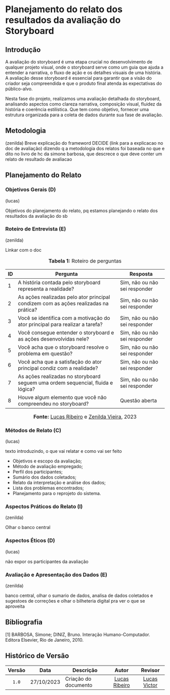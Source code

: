 # Planejamento do relato dos resultados da avaliação do Storyboard

## Introdução

A avaliação do storyboard é uma etapa crucial no desenvolvimento de qualquer projeto visual, onde o storyboard serve como um guia que ajuda a entender a narrativa, o fluxo de ação e os detalhes visuais de uma história. A avaliação desse storyboard é essencial para garantir que a visão do criador seja compreendida e que o produto final atenda às expectativas do público-alvo.

Nesta fase do projeto, realizamos uma avaliação detalhada do storyboard, analisando aspectos como clareza narrativa, composição visual, fluidez da história e coerência estilística. Que tem como objetivo, fornecer uma estrutura organizada para a coleta de dados durante sua fase de avaliação.

## Metodologia

(zenilda)
Breve explicação do frameword DECIDE (link para a explicacao no doc de avaliação) dizendo q a metodologia dos relatos foi baseada no que e dito no livro de hc da simone barbosa, que descrece o que deve conter um relato de resultado de avaliacao

## Planejamento do Relato

### Objetivos Gerais (D)

(lucas)

Objetivos do planejamento do relato, pq estamos planejando o relato dos resultados da avaliação do sb

### Roteiro de Entrevista (E)

(zenilda)

Linkar com o doc 

<div align="center">
<font size="3"><p style="text-align: center"><b>Tabela 1:</b> Roteiro de perguntas</p></font>

<table>
    <thead>
        <tr>
            <th>ID</th>
            <th>Pergunta</th>
            <th>Resposta</th>
        </tr>
    </thead>
    <tbody>
        <tr>
            <td>1</td>
            <td>A história contada pelo storyboard representa a realidade?</td>
            <td>Sim, não ou não sei responder</td>
        </tr>
        <tr>
            <td>2</td>
            <td>As ações realizadas pelo ator principal condizem com as ações realizadas na prática?</td>
            <td>Sim, não ou não sei responder</td>
        </tr>
        <tr>
            <td>3</td>
            <td>Você se identifica com a motivação do ator principal para realizar a tarefa?</td>
            <td>Sim, não ou não sei responder</td>
        </tr>
        <tr>
            <td>4</td>
            <td>Você consegue entender o storyboard e as ações desenvolvidas nele?</td>
            <td>Sim, não ou não sei responder</td>
        </tr>
        <tr>
            <td>5</td>
            <td>Você acha que o storyboard resolve o problema em questão?</td>
            <td>Sim, não ou não sei responder</td>
        </tr>
        <tr>
            <td>6</td>
            <td>Você acha que a satisfação do ator principal condiz com a realidade?</td>
            <td>Sim, não ou não sei responder</td>
        </tr>
        <tr>
            <td>7</td>
            <td>As ações realizadas no storyboard seguem uma ordem sequencial, fluida e lógica?</td>
            <td>Sim, não ou não sei responder</td>
        </tr>
        <tr>
            <td>8</td>
            <td>Houve algum elemento que você não compreendeu no storyboard?</td>
            <td>Questão aberta</td>
        </tr>
    </tbody>
</table>

<font size="3"><p style="text-align: center"><b>Fonte:</b> <a href="https://github.com/lucassouzs">Lucas Ribeiro</a> e <a href="https://github.com/zenildavieira">Zenilda Vieira</a>, 2023</p></font>
</div>

### Métodos de Relato (C)

(lucas)

texto introduzindo, o que vai relatar e como vai ser feito

* Objetivos e escopo da avaliação;
* Método de avaliação empregado;
* Perfil dos participantes;
* Sumário dos dados coletados;
* Relato da interpretação e análise dos dados;
* Lista dos problemas encontrados;
* Planejamento para o reprojeto do sistema.

### Aspectos Práticos do Relato (I)

(zenilda)

Olhar o banco central

### Aspectos Éticos (D)

(lucas)

não expor os participantes da avaliação

### Avaliação e Apresentação dos Dados (E)

(zenilda)

banco central, olhar o sumario de dados, analisa de dados coletados e sugestoes de correções e olhar o bilheteria digital pra ver o que se aproveita

## Bibliografia

[1] BARBOSA, Simone; DINIZ, Bruno. Interação Humano-Computador. Editora Elsevier, Rio de Janeiro, 2010.

## Histórico de Versão

| Versão | Data       | Descrição                 |                       Autor                        |                                 Revisor                                  |
| :----: | ---------- | ------------------------- | :------------------------------------------------: | :----------------------------------------------------------------------: |
| `1.0`  | 27/10/2023 | Criação do documento      | [Lucas Ribeiro](https://github.com/lucassouzs) |             [Lucas Victor](https://github.com/Lucas13032003)             |
